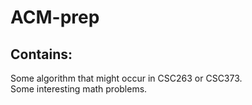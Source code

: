 # ACM-prep

## Contains: 
Some algorithm that might occur in CSC263 or CSC373.\
Some interesting math problems.
